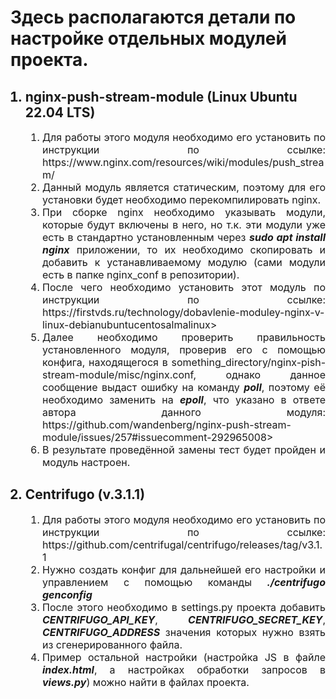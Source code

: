 <h1>Здесь располагаются детали по настройке отдельных модулей проекта.</h1>
<ol>
<h2><li>nginx-push-stream-module (Linux Ubuntu 22.04 LTS)</li></h2>
<div style="text-align: justify;">
<ol style="font-size: 16px">
<li>Для работы этого модуля необходимо его установить по инструкции по ссылке: <a>https://www.nginx.com/resources/wiki/modules/push_stream/</a>
<li>Данный модуль является статическим, поэтому для его установки будет необходимо перекомпилировать nginx.</li>
<li>При сборке nginx необходимо указывать модули, которые будут включены в него, но т.к. эти модули уже есть в стандартно установленным через <b><i>sudo apt install nginx</i></b> приложении, то их необходимо скопировать и добавить к устанавливаемому модулю (сами модули есть в папке nginx_conf в репозитории).</li>
<li>После чего необходимо установить этот модуль по инструкции по ссылке: <a>https://firstvds.ru/technology/dobavlenie-moduley-nginx-v-linux-debianubuntucentosalmalinux></a></li>
<li>Далее необходимо проверить правильность установленного модуля, проверив его с помощью конфига, находящегося в something_directory/nginx-pish-stream-module/misc/nginx.conf, однако данное сообщение выдаст ошибку на команду <b><i>poll</i></b>, поэтому её необходимо заменить на <b><i>epoll</i></b>, что указано в ответе автора данного модуля: <a>https://github.com/wandenberg/nginx-push-stream-module/issues/257#issuecomment-292965008></a></li>
<li>В результате проведённой замены тест будет пройден и модуль настроен.</li>
</ol>
</div>
<h2><li>Centrifugo (v.3.1.1)</li></h2>
<div style="text-align: justify;">
<ol style="font-size: 16px">
<li>Для работы этого модуля необходимо его установить по инструкции по ссылке: <a>https://github.com/centrifugal/centrifugo/releases/tag/v3.1.1</a></li>
<li>Нужно создать конфиг для дальнейшей его настройки и управлением с помощью команды <i><b>./centrifugo genconfig</i></b></li>
<li>После этого необходимо в settings.py проекта добавить <i><b>CENTRIFUGO_API_KEY</i></b>, <i><b>CENTRIFUGO_SECRET_KEY</i></b>, <i><b>CENTRIFUGO_ADDRESS</i></b> значения которых нужно взять из сгенерированного файла.</li>
<li> Пример остальной настройки (настройка JS в файле <i><b>index.html</i></b>, а настройках обработки запросов в <i><b>views.py</i></b>) можно найти в файлах проекта.</li>
</ol>
</div>
</ol>